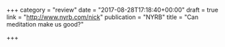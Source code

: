 +++
category = "review"
date = "2017-08-28T17:18:40+00:00"
draft = true
link = "http://www.nyrb.com/nick"
publication = "NYRB"
title = "Can meditation make us good?"

+++

